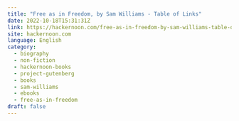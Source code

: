 ```yaml
---
title: "Free as in Freedom, by Sam Williams - Table of Links"
date: 2022-10-18T15:31:31Z
link: https://hackernoon.com/free-as-in-freedom-by-sam-williams-table-of-links?source=rss&utm_medium=RSS&utm_source=news.12bit.vn
site: hackernoon.com
language: English
category:
  - biography
  - non-fiction
  - hackernoon-books
  - project-gutenberg
  - books
  - sam-williams
  - ebooks
  - free-as-in-freedom
draft: false
---
```

